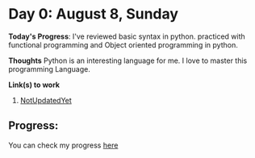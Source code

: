 # Day 0: August 8, Sunday

**Today's Progress**: I've reviewed basic syntax in python. practiced with functional programming and Object oriented programming in python.

**Thoughts** Python is an interesting language for me. I love to master this programming Language.

**Link(s) to work**
1. [NotUpdatedYet](https://www.seferyak.com)

## Progress:
You can check my progress [here](https://github.com/KhudadadKhawari/100-days-of-code/edit/master/log.md)
